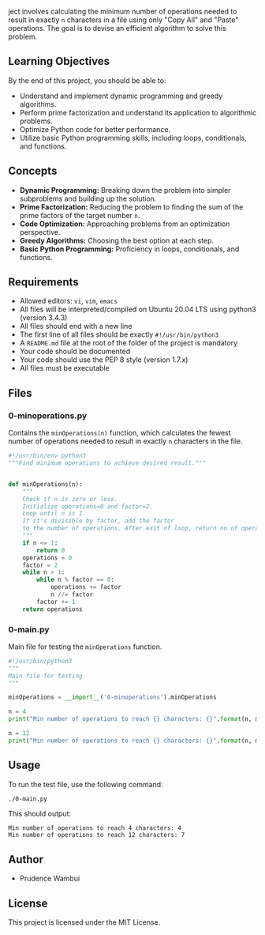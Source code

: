 ject involves calculating the minimum number of operations needed to result in exactly `n` characters in a file using only "Copy All" and "Paste" operations. The goal is to devise an efficient algorithm to solve this problem.

## Learning Objectives

By the end of this project, you should be able to:

- Understand and implement dynamic programming and greedy algorithms.
- Perform prime factorization and understand its application to algorithmic problems.
- Optimize Python code for better performance.
- Utilize basic Python programming skills, including loops, conditionals, and functions.

## Concepts

- **Dynamic Programming:** Breaking down the problem into simpler subproblems and building up the solution.
- **Prime Factorization:** Reducing the problem to finding the sum of the prime factors of the target number `n`.
- **Code Optimization:** Approaching problems from an optimization perspective.
- **Greedy Algorithms:** Choosing the best option at each step.
- **Basic Python Programming:** Proficiency in loops, conditionals, and functions.

## Requirements

- Allowed editors: `vi`, `vim`, `emacs`
- All files will be interpreted/compiled on Ubuntu 20.04 LTS using python3 (version 3.4.3)
- All files should end with a new line
- The first line of all files should be exactly `#!/usr/bin/python3`
- A `README.md` file at the root of the folder of the project is mandatory
- Your code should be documented
- Your code should use the PEP 8 style (version 1.7.x)
- All files must be executable

## Files

### 0-minoperations.py

Contains the `minOperations(n)` function, which calculates the fewest number of operations needed to result in exactly `n` characters in the file.

```python
#!/usr/bin/env python3
"""Find minimum operations to achieve desired result."""


def minOperations(n):
    """
    Check if n is zero or less.
    Initialize operations=0 and factor=2.
    Loop until n is 1.
    If it's divisible by factor, add the factor
    to the number of operations. After exit of loop, return no of operations.
    """
    if n <= 1:
        return 0
    operations = 0
    factor = 2
    while n > 1:
        while n % factor == 0:
            operations += factor
            n //= factor
        factor += 1
    return operations
```

### 0-main.py

Main file for testing the `minOperations` function.

```python
#!/usr/bin/python3
"""
Main file for testing
"""

minOperations = __import__('0-minoperations').minOperations

n = 4
print("Min number of operations to reach {} characters: {}".format(n, minOperations(n)))

n = 12
print("Min number of operations to reach {} characters: {}".format(n, minOperations(n)))
```

## Usage

To run the test file, use the following command:

```sh
./0-main.py
```

This should output:

```text
Min number of operations to reach 4 characters: 4
Min number of operations to reach 12 characters: 7
```

## Author

- Prudence Wambui

## License

This project is licensed under the MIT License.
```
